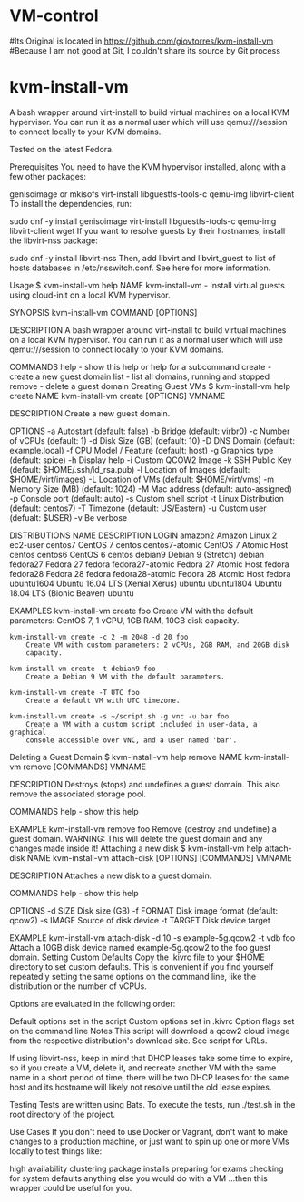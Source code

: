 # VM-control
#Its Original is located in https://github.com/giovtorres/kvm-install-vm
#Because I am not good at Git, I couldn't share its source by Git process 

# kvm-install-vm
A bash wrapper around virt-install to build virtual machines on a local KVM hypervisor. You can run it as a normal user which will use qemu:///session to connect locally to your KVM domains.

Tested on the latest Fedora.

Prerequisites
You need to have the KVM hypervisor installed, along with a few other packages:

genisoimage or mkisofs
virt-install
libguestfs-tools-c
qemu-img
libvirt-client
To install the dependencies, run:

sudo dnf -y install genisoimage virt-install libguestfs-tools-c qemu-img libvirt-client wget
If you want to resolve guests by their hostnames, install the libvirt-nss package:

sudo dnf -y install libvirt-nss
Then, add libvirt and libvirt_guest to list of hosts databases in /etc/nsswitch.conf. See here for more information.

Usage
$ kvm-install-vm help
NAME
    kvm-install-vm - Install virtual guests using cloud-init on a local KVM
    hypervisor.

SYNOPSIS
    kvm-install-vm COMMAND [OPTIONS]

DESCRIPTION
    A bash wrapper around virt-install to build virtual machines on a local KVM
    hypervisor. You can run it as a normal user which will use qemu:///session
    to connect locally to your KVM domains.

COMMANDS
    help    - show this help or help for a subcommand
    create  - create a new guest domain
    list    - list all domains, running and stopped
    remove  - delete a guest domain
Creating Guest VMs
$ kvm-install-vm help create
NAME
    kvm-install-vm create [OPTIONS] VMNAME

DESCRIPTION
    Create a new guest domain.

OPTIONS
    -a          Autostart           (default: false)
    -b          Bridge              (default: virbr0)
    -c          Number of vCPUs     (default: 1)
    -d          Disk Size (GB)      (default: 10)
    -D          DNS Domain          (default: example.local)
    -f          CPU Model / Feature (default: host)
    -g          Graphics type       (default: spice)
    -h          Display help
    -i          Custom QCOW2 Image
    -k          SSH Public Key      (default: $HOME/.ssh/id_rsa.pub)
    -l          Location of Images  (default: $HOME/virt/images)
    -L          Location of VMs     (default: $HOME/virt/vms)
    -m          Memory Size (MB)    (default: 1024)
    -M          Mac address         (default: auto-assigned)
    -p          Console port        (default: auto)
    -s          Custom shell script
    -t          Linux Distribution  (default: centos7)
    -T          Timezone            (default: US/Eastern)
    -u          Custom user         (defualt: $USER)
    -v          Be verbose

DISTRIBUTIONS
    NAME            DESCRIPTION                         LOGIN
    amazon2         Amazon Linux 2                      ec2-user
    centos7         CentOS 7                            centos
    centos7-atomic  CentOS 7 Atomic Host                centos
    centos6         CentOS 6                            centos
    debian9         Debian 9 (Stretch)                  debian
    fedora27        Fedora 27                           fedora
    fedora27-atomic Fedora 27 Atomic Host               fedora
    fedora28        Fedora 28                           fedora
    fedora28-atomic Fedora 28 Atomic Host               fedora
    ubuntu1604      Ubuntu 16.04 LTS (Xenial Xerus)     ubuntu
    ubuntu1804      Ubuntu 18.04 LTS (Bionic Beaver)    ubuntu

EXAMPLES
    kvm-install-vm create foo
        Create VM with the default parameters: CentOS 7, 1 vCPU, 1GB RAM, 10GB
        disk capacity.

    kvm-install-vm create -c 2 -m 2048 -d 20 foo
        Create VM with custom parameters: 2 vCPUs, 2GB RAM, and 20GB disk
        capacity.

    kvm-install-vm create -t debian9 foo
        Create a Debian 9 VM with the default parameters.

    kvm-install-vm create -T UTC foo
        Create a default VM with UTC timezone.

    kvm-install-vm create -s ~/script.sh -g vnc -u bar foo
        Create a VM with a custom script included in user-data, a graphical
        console accessible over VNC, and a user named 'bar'.
Deleting a Guest Domain
$ kvm-install-vm help remove
NAME
    kvm-install-vm remove [COMMANDS] VMNAME

DESCRIPTION
    Destroys (stops) and undefines a guest domain.  This also remove the
    associated storage pool.

COMMANDS
    help - show this help

EXAMPLE
    kvm-install-vm remove foo
        Remove (destroy and undefine) a guest domain.  WARNING: This will
        delete the guest domain and any changes made inside it!
Attaching a new disk
$ kvm-install-vm help attach-disk
NAME
    kvm-install-vm attach-disk [OPTIONS] [COMMANDS] VMNAME

DESCRIPTION
    Attaches a new disk to a guest domain.

COMMANDS
    help - show this help

OPTIONS
    -d SIZE     Disk size (GB)
    -f FORMAT   Disk image format       (default: qcow2)
    -s IMAGE    Source of disk device
    -t TARGET   Disk device target

EXAMPLE
    kvm-install-vm attach-disk -d 10 -s example-5g.qcow2 -t vdb foo
        Attach a 10GB disk device named example-5g.qcow2 to the foo guest
        domain.
Setting Custom Defaults
Copy the .kivrc file to your $HOME directory to set custom defaults. This is convenient if you find yourself repeatedly setting the same options on the command line, like the distribution or the number of vCPUs.

Options are evaluated in the following order:

Default options set in the script
Custom options set in .kivrc
Option flags set on the command line
Notes
This script will download a qcow2 cloud image from the respective distribution's download site. See script for URLs.

If using libvirt-nss, keep in mind that DHCP leases take some time to expire, so if you create a VM, delete it, and recreate another VM with the same name in a short period of time, there will be two DHCP leases for the same host and its hostname will likely not resolve until the old lease expires.

Testing
Tests are written using Bats. To execute the tests, run ./test.sh in the root directory of the project.

Use Cases
If you don't need to use Docker or Vagrant, don't want to make changes to a production machine, or just want to spin up one or more VMs locally to test things like:

high availability
clustering
package installs
preparing for exams
checking for system defaults
anything else you would do with a VM
...then this wrapper could be useful for you.
